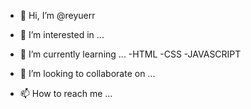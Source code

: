 - 👋 Hi, I’m @reyuerr
- 👀 I’m interested in ...
- 🌱 I’m currently learning ...
-HTML
-CSS
-JAVASCRIPT

- 💞️ I’m looking to collaborate on ...
- 📫 How to reach me ...
<!---
reyuerr/reyuerr is a ✨ special ✨ repository because its `README.md` (this file) appears on your GitHub profile.
You can click the Preview link to take a look at your changes.
--->
